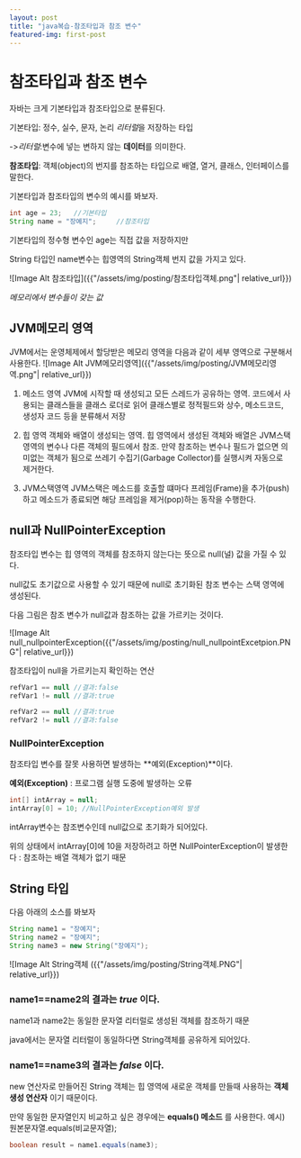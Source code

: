 ```yaml
---
layout: post
title: "java복습-참조타입과 참조 변수"
featured-img: first-post
---
```

# 참조타입과 참조 변수

자바는 크게 기본타입과 참조타입으로 분류된다.

기본타입: 정수, 실수, 문자, 논리 *리터럴*을 저장하는 타입

->*리터럴*:변수에 넣는 변하지 않는 **데이터**를 의미한다.

**참조타입**: 객체(object)의 번지를 참조하는 타입으로 배열, 열거, 클래스, 인터페이스를 말한다.

기본타입과 참조타입의 변수의 예시를 봐보자.

```java
int age = 23;   //기본타입
String name = "장예지";     //참조타입
```
기본타입의 정수형 변수인 age는 직접 값을 저장하지만

String 타입인 name변수는 힙영역의 String객체 번지 값을 가지고 있다.

![Image Alt 참조타입]({{"/assets/img/posting/참조타입객체.png"| relative_url}})

*메모리에서 변수들이 갖는 값*

## JVM메모리 영역
JVM에서는 운영체제에서 할당받은 메모리 영역을 다음과 같이 세부 영역으로 구분해서 사용한다.
![Image Alt JVM메모리영역]({{"/assets/img/posting/JVM메모리영역.png"| relative_url}})

1. 메소드 영역
JVM에 시작할 때 생성되고 모든 스레드가 공유하는 영역.
코드에서 사용되는 클래스들을 클래스 로더로 읽어 클래스별로 정적필드와 상수, 메소드코드, 생성자 코드 등을 분류해서 저장

1. 힙 영역
객체와 배열이 생성되는 영역. 
힙 영역에서 생성된 객체와 배열은 JVM스택 영역의 변수나 다른 객체의 필드에서 참조. 만약 참조하는 변수나 필드가 없으면 의미없는 객체가 됨으로 쓰레기 수집기(Garbage Collector)를 실행시켜 자동으로 제거한다.

1. JVM스택영역
JVM스택은 메소드를 호출할 떄마다 프레임(Frame)을 추가(push)하고 메소드가 종료되면 해당 프레임을 제거(pop)하는 동작을 수행한다.


## null과 NullPointerException

참조타입 변수는 힙 영역의 객체를 참조하지 않는다는 뜻으로 null(널) 값을 가질 수 있다.

null값도 초기값으로 사용할 수 있기 때문에 null로 초기화된 참조 변수는 스택 영역에 생성된다.

다음 그림은 참조 변수가 null값과 참조하는 값을 가르키는 것이다.

![Image Alt null_nullpointerException({{"/assets/img/posting/null_nullpointExcetpion.PNG"| relative_url}})

참조타입이 null을 가르키는지 확인하는 연산

```java
refVar1 == null //결과:false
refVar1 != null //결과:true

refVar2 == null //결과:true
refVar2 != null //결과:false
```
### NullPointerException
참조타입 변수를 잘못 사용하면 발생하는 **예외(Exception)**이다.

**예외(Exception)** : 프로그램 실행 도중에 발생하는 오류

```java
int[] intArray = null;
intArray[0] = 10; //NullPointerException예외 발생
```

intArray변수는 참조변수인데 null값으로 초기화가 되어있다.

위의 상태에서 intArray[0]에 10을 저장하려고 하면 NullPointerException이 발생한다 : 참조하는 배열 객체가 없기 때문

## String 타입

다음 아래의 소스를 봐보자

```java
String name1 = "장예지";
String name2 = "장예지";
String name3 = new String("장예지");
```
![Image Alt String객체 ({{"/assets/img/posting/String객체.PNG"| relative_url}})

### name1==name2의 결과는 *true* 이다.

name1과 name2는 동일한 문자열 리터럴로 생성된 객체를 참조하기 때문

java에서는 문자열 리터럴이 동일하다면 String객체를 공유하게 되어있다.

### name1==name3의 결과는 *false* 이다.

new 연산자로 만들어진 String 객체는 힙 영역에 새로운 객체를 만들때 사용하는
**객체 생성 연산자** 이기 때문이다.

만약 동일한 문자열인지 비교하고 싶은 경우에는 **equals() 메소드** 를 사용한다.
예시) 원본문자열.equals(비교문자열);
```java
boolean result = name1.equals(name3);
```
